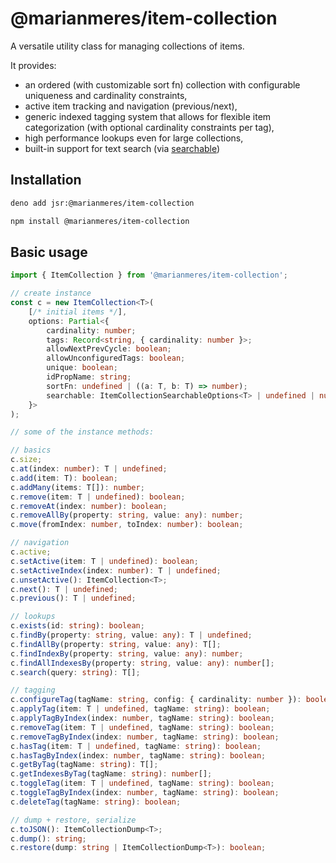 # @marianmeres/item-collection

A versatile utility class for managing collections of items. 

It provides:
- an ordered (with customizable sort fn) collection with configurable uniqueness 
  and cardinality constraints, 
- active item tracking and navigation (previous/next), 
- generic indexed tagging system that allows for flexible item categorization 
  (with optional cardinality constraints per tag),
- high performance lookups even for large collections,
- built-in support for text search (via [searchable](https://github.com/marianmeres/searchable))

## Installation
```sh
deno add jsr:@marianmeres/item-collection
```
```sh
npm install @marianmeres/item-collection
```

## Basic usage
```js
import { ItemCollection } from '@marianmeres/item-collection';
```

```typescript
// create instance
const c = new ItemCollection<T>(
    [/* initial items */], 
    options: Partial<{
        cardinality: number;
        tags: Record<string, { cardinality: number }>;
        allowNextPrevCycle: boolean;
        allowUnconfiguredTags: boolean;
        unique: boolean;
        idPropName: string;
        sortFn: undefined | ((a: T, b: T) => number);
        searchable: ItemCollectionSearchableOptions<T> | undefined | null;
    }>
);

// some of the instance methods:

// basics
c.size;
c.at(index: number): T | undefined;
c.add(item: T): boolean;
c.addMany(items: T[]): number;
c.remove(item: T | undefined): boolean;
c.removeAt(index: number): boolean;
c.removeAllBy(property: string, value: any): number;
c.move(fromIndex: number, toIndex: number): boolean;

// navigation
c.active;
c.setActive(item: T | undefined): boolean;
c.setActiveIndex(index: number): T | undefined;
c.unsetActive(): ItemCollection<T>;
c.next(): T | undefined;
c.previous(): T | undefined;

// lookups
c.exists(id: string): boolean;
c.findBy(property: string, value: any): T | undefined;
c.findAllBy(property: string, value: any): T[];
c.findIndexBy(property: string, value: any): number;
c.findAllIndexesBy(property: string, value: any): number[];
c.search(query: string): T[];

// tagging
c.configureTag(tagName: string, config: { cardinality: number }): boolean;
c.applyTag(item: T | undefined, tagName: string): boolean;
c.applyTagByIndex(index: number, tagName: string): boolean;
c.removeTag(item: T | undefined, tagName: string): boolean;
c.removeTagByIndex(index: number, tagName: string): boolean;
c.hasTag(item: T | undefined, tagName: string): boolean;
c.hasTagByIndex(index: number, tagName: string): boolean;
c.getByTag(tagName: string): T[];
c.getIndexesByTag(tagName: string): number[];
c.toggleTag(item: T | undefined, tagName: string): boolean;
c.toggleTagByIndex(index: number, tagName: string): boolean;
c.deleteTag(tagName: string): boolean;

// dump + restore, serialize
c.toJSON(): ItemCollectionDump<T>;
c.dump(): string;
c.restore(dump: string | ItemCollectionDump<T>): boolean;
```